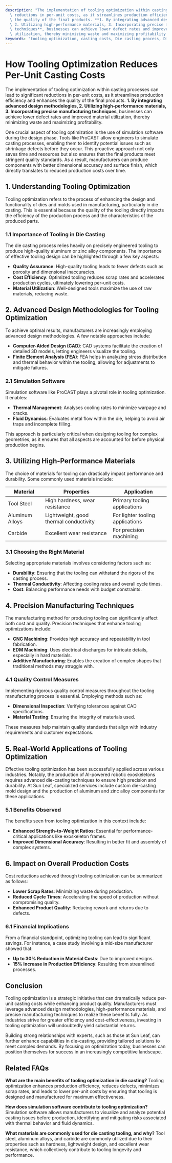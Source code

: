 ```yaml
---
description: "The implementation of tooling optimization within casting processes can lead to significant\
  \ reductions in per-unit costs, as it streamlines production efficiency and enhances\
  \ the quality of the final products. **1. By integrating advanced design methodologies,\
  \ 2. Utilizing high-performance materials, 3. Incorporating precise manufacturing\
  \ techniques**, businesses can achieve lower defect rates and improved material\
  \ utilization, thereby minimizing waste and maximizing profitability."
keywords: "tooling optimization, casting costs, Die casting process, Die-cast aluminum"
---
```

# How Tooling Optimization Reduces Per-Unit Casting Costs

The implementation of tooling optimization within casting processes can lead to significant reductions in per-unit costs, as it streamlines production efficiency and enhances the quality of the final products. **1. By integrating advanced design methodologies, 2. Utilizing high-performance materials, 3. Incorporating precise manufacturing techniques**, businesses can achieve lower defect rates and improved material utilization, thereby minimizing waste and maximizing profitability.

One crucial aspect of tooling optimization is the use of simulation software during the design phase. Tools like ProCAST allow engineers to simulate casting processes, enabling them to identify potential issues such as shrinkage defects before they occur. This proactive approach not only saves time and resources but also ensures that the final products meet stringent quality standards. As a result, manufacturers can produce components with better dimensional accuracy and surface finish, which directly translates to reduced production costs over time.

## **1. Understanding Tooling Optimization**

Tooling optimization refers to the process of enhancing the design and functionality of dies and molds used in manufacturing, particularly in die casting. This is essential because the quality of the tooling directly impacts the efficiency of the production process and the characteristics of the produced parts. 

### **1.1 Importance of Tooling in Die Casting**

The die casting process relies heavily on precisely engineered tooling to produce high-quality aluminum or zinc alloy components. The importance of effective tooling design can be highlighted through a few key aspects:

- **Quality Assurance**: High-quality tooling leads to fewer defects such as porosity and dimensional inaccuracies.
- **Cost Efficiency**: Optimized tooling reduces scrap rates and accelerates production cycles, ultimately lowering per-unit costs.
- **Material Utilization**: Well-designed tools maximize the use of raw materials, reducing waste.

## **2. Advanced Design Methodologies for Tooling Optimization**

To achieve optimal results, manufacturers are increasingly employing advanced design methodologies. A few notable approaches include:

- **Computer-Aided Design (CAD)**: CAD systems facilitate the creation of detailed 3D models, letting engineers visualize the tooling.
- **Finite Element Analysis (FEA)**: FEA helps in analyzing stress distribution and thermal behavior within the tooling, allowing for adjustments to mitigate failures.
  
### **2.1 Simulation Software**

Simulation software like ProCAST plays a pivotal role in tooling optimization. It enables:

- **Thermal Management**: Analyses cooling rates to minimize warpage and cracks.
- **Fluid Dynamics**: Evaluates metal flow within the die, helping to avoid air traps and incomplete filling.

This approach is particularly critical when designing tooling for complex geometries, as it ensures that all aspects are accounted for before physical production begins.

## **3. Utilizing High-Performance Materials**

The choice of materials for tooling can drastically impact performance and durability. Some commonly used materials include:

| Material       | Properties                               | Application                        |
|----------------|-----------------------------------------|-----------------------------------|
| Tool Steel     | High hardness, wear resistance          | Primary tooling applications       |
| Aluminum Alloys| Lightweight, good thermal conductivity  | For lighter tooling applications   |
| Carbide        | Excellent wear resistance                | For precision machining            |

### **3.1 Choosing the Right Material**

Selecting appropriate materials involves considering factors such as:

- **Durability**: Ensuring that the tooling can withstand the rigors of the casting process.
- **Thermal Conductivity**: Affecting cooling rates and overall cycle times.
- **Cost**: Balancing performance needs with budget constraints.

## **4. Precision Manufacturing Techniques**

The manufacturing method for producing tooling can significantly affect both cost and quality. Precision techniques that enhance tooling optimizations include:

- **CNC Machining**: Provides high accuracy and repeatability in tool fabrication.
- **EDM Machining**: Uses electrical discharges for intricate details, especially in hard materials.
- **Additive Manufacturing**: Enables the creation of complex shapes that traditional methods may struggle with.

### **4.1 Quality Control Measures**

Implementing rigorous quality control measures throughout the tooling manufacturing process is essential. Employing methods such as:

- **Dimensional Inspection**: Verifying tolerances against CAD specifications.
- **Material Testing**: Ensuring the integrity of materials used.

These measures help maintain quality standards that align with industry requirements and customer expectations.

## **5. Real-World Applications of Tooling Optimization**

Effective tooling optimization has been successfully applied across various industries. Notably, the production of AI-powered robotic exoskeletons requires advanced die-casting techniques to ensure high precision and durability. At Sun Leaf, specialized services include custom die-casting mold design and the production of aluminum and zinc alloy components for these applications.

### **5.1 Benefits Observed**

The benefits seen from tooling optimization in this context include:

- **Enhanced Strength-to-Weight Ratios**: Essential for performance-critical applications like exoskeleton frames.
- **Improved Dimensional Accuracy**: Resulting in better fit and assembly of complex systems.

## **6. Impact on Overall Production Costs**

Cost reductions achieved through tooling optimization can be summarized as follows:

- **Lower Scrap Rates**: Minimizing waste during production.
- **Reduced Cycle Times**: Accelerating the speed of production without compromising quality.
- **Enhanced Product Quality**: Reducing rework and returns due to defects.

### **6.1 Financial Implications**

From a financial standpoint, optimizing tooling can lead to significant savings. For instance, a case study involving a mid-size manufacturer showed that:

- **Up to 30% Reduction in Material Costs**: Due to improved designs.
- **15% Increase in Production Efficiency**: Resulting from streamlined processes.

## **Conclusion**

Tooling optimization is a strategic initiative that can dramatically reduce per-unit casting costs while enhancing product quality. Manufacturers must leverage advanced design methodologies, high-performance materials, and precise manufacturing techniques to realize these benefits fully. As industries strive for greater efficiency and cost-effectiveness, investing in tooling optimization will undoubtedly yield substantial returns.

Building strong relationships with experts, such as those at Sun Leaf, can further enhance capabilities in die-casting, providing tailored solutions to meet complex demands. By focusing on optimization today, businesses can position themselves for success in an increasingly competitive landscape.

## Related FAQs

**What are the main benefits of tooling optimization in die casting?** Tooling optimization enhances production efficiency, reduces defects, minimizes scrap rates, and leads to lower per-unit costs by ensuring that tooling is designed and manufactured for maximum effectiveness.

**How does simulation software contribute to tooling optimization?** Simulation software allows manufacturers to visualize and analyze potential casting issues before production, identifying and mitigating risks associated with thermal behavior and fluid dynamics.

**What materials are commonly used for die casting tooling, and why?** Tool steel, aluminum alloys, and carbide are commonly utilized due to their properties such as hardness, lightweight design, and excellent wear resistance, which collectively contribute to tooling longevity and performance.
